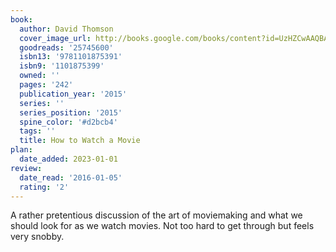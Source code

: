 ```yaml
---
book:
  author: David Thomson
  cover_image_url: http://books.google.com/books/content?id=UzHZCwAAQBAJ&printsec=frontcover&img=1&zoom=1&edge=curl&source=gbs_api
  goodreads: '25745600'
  isbn13: '9781101875391'
  isbn9: '1101875399'
  owned: ''
  pages: '242'
  publication_year: '2015'
  series: ''
  series_position: '2015'
  spine_color: '#d2bcb4'
  tags: ''
  title: How to Watch a Movie
plan:
  date_added: 2023-01-01
review:
  date_read: '2016-01-05'
  rating: '2'
---
```


A rather pretentious discussion of the art of moviemaking and what we should look for as we watch movies. Not too hard to get through but feels very snobby.
